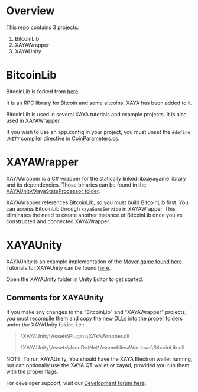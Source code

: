 # Overview

This repo contains 3 projects:

1. BitcoinLib
2. XAYAWrapper
3. XAYAUnity

# BitcoinLib

BitcoinLib is forked from [here](https://github.com/cryptean/bitcoinlib).

It is an RPC library for Bitcoin and some altcoins. XAYA has been added to it. 

BitcoinLib is used in several XAYA tutorials and example projects. It is also used in XAYAWrapper.

If you wish to use an app.config in your project, you must unset the `#define UNITY` compiler directive in [CoinParameters.cs](https://github.com/xaya/xayalib_unity/blob/master/BitcoinLib/BitcoinLib/BitcoinLib/CoinParameters/Base/CoinParameters.cs). 

# XAYAWrapper

XAYAWrapper is a C# wrapper for the statically linked libxayagame library and its dependencies. Those binaries can be found in the [XAYAUnity/XayaStateProcessor folder](XAYAUnity/XayaStateProcessor). 

XAYAWrapper references BitcoinLib, so you must build BitcoinLib first. You can access BitcoinLib through `xayaGameService` in XAYAWrapper. This eliminates the need to create another instance of BitcoinLib once you've constructed and connected XAYAWrapper. 

# XAYAUnity

XAYAUnity is an example implementation of the [Mover game found here](https://github.com/xaya/libxayagame/tree/master/mover). Tutorials for XAYAUnity can be found [here](https://github.com/xaya/xaya_tutorials/).

Open the XAYAUnity folder in Unity Editor to get started. 

## Comments for XAYAUnity

If you make any changes to the "BitcoinLib" and "XAYAWrapper" projects, you must recompile them and copy the new DLLs into the proper folders under the XAYAUnity folder. i.e.:

> \XAYAUnity\Assets\Plugins\XAYAWrapper.dll
>
> \XAYAUnity\Assets\JsonDotNet\Assemblies\Windows\BitcoinLib.dll

NOTE: To run XAYAUnity, You should have the XAYA Electron wallet running, but can optionally use the XAYA QT wallet or xayad, provided you run them with the proper flags. 

For developer support, visit our [Development forum here](https://forum.xaya.io/forum/6-development/).




 